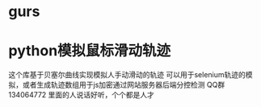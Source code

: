 # gurs
# python模拟鼠标滑动轨迹
这个库基于贝塞尔曲线实现模拟人手动滑动的轨迹
可以用于selenium轨迹的模拟，或者生成轨迹数组用于js加密通过网站服务器后端分控检测
QQ群 134064772
里面的人说话好听，个个都是人才
